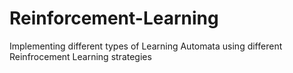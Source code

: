 # Reinforcement-Learning
Implementing different types of Learning Automata using different  Reinfrocement Learning strategies

